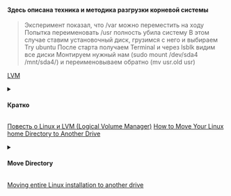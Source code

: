 #### Здесь описана техника и методика разгрузки корневой системы
> Эксперимент показал, что /var можно переместить на ходу
> Попытка переименовать /usr полность убила систему
> В этом случае ставим установочный диск, грузимся с него и выбираем Try ubuntu
> После старта получаем Terminal и через lsblk видим все диски
> Монтируем нужный нам (sudo mount /dev/sda4 /mnt/sda4/) и переименовываем обратно (mv usr.old usr)

[LVM](https://habr.com/ru/articles/67283/)

<details><summary><h4>Кратко</h4></summary>
  
Желательно внести с корневого раздела такие папки как /usr /var /tmp /home, чтобы не дефрагментировать лишний раз корневой раздел и ни в коем случае его не переполнить.  

root@ws:# lvcreate -n usr -L10G ws # здесь мы создаём раздел с именем «usr», размером 10Gb  

по аналогии делаем то же для /var, /tmp, /home:  

root@ws:# lvcreate -n var -L10G ws  
root@ws:# lvcreate -n tmp -L2G ws  
root@ws:# lvcreate -n home -L500G ws  

неплохо было бы сделать раздел подкачки:  
root@ws:# lvcreate -n swap -L2G ws  
root@ws:# mkswap -L swap /dev/ws/swap  
root@ws:# swapon /dev/ws/swap  

Самое главное и самый большой минус LVM — он не читается grub'ом поэтому раздел /boot должен находиться вне LVM на отдельном разделе жёсткого диска, иначе система не загрузится.

</details>

[Повесть о Linux и LVM (Logical Volume Manager)](http://xgu.ru/wiki/LVM)
[How to Move Your Linux home Directory to Another Drive](https://www.howtogeek.com/442101/how-to-move-your-linux-home-directory-to-another-hard-drive/)

<details><summary><h4>Move Directory</h4></summary>

#### Перечень дисков
```bash
$ sudo fdisk -l

Disk /dev/sdb: 50 GiB, 53687091200 bytes, 104857600 sectors
```
#### Информация о новом диске
```bash
$ sudo fdisk /dev/sdb

Command (m for help): p
Disk /dev/sdb: 50 GiB, 53687091200 bytes, 104857600 sectors
```
#### Создание раздела
```bash
Command (m for help): n
Select (default p): p
Partition number (1-4, default 1): 1
First sector (2048-104857599, default 2048): 
Last sector, +/-sectors or +/-size{K,M,G,T,P} (2048-104857599, default 104857599): 

Created a new partition 1 of type 'Linux' and of size 50 GiB.

Command (m for help): w
The partition table has been altered.
```
#### Проверка созданного раздела
```bash
~$ sudo fdisk /dev/sdb
Command (m for help): p
Disk /dev/sdb: 50 GiB, 53687091200 bytes, 104857600 sectors

Device     Boot Start       End   Sectors Size Id Type
/dev/sdb1        2048 104857599 104855552  50G 83 Linux

Command (m for help): q
```
#### Создаем файловую систему на разделе диска
```bash
~$ sudo mkfs -t ext4 /dev/sdb1

mke2fs 1.46.5 (30-Dec-2021)
Creating filesystem with 13106944 4k blocks and 3276800 inodes
Filesystem UUID: 7b2343af-d73d-459c-809e-28ea3d2b1a4f
```
#### Монтирование диска
```bash
sudo mount /dev/sdb1 /mnt
cd /mnt
sudo rm -rf lost+found
```
#### Копирование директорий
> На примере /home

```bash
sudo cp -rp /home/* /mnt
sudo mv /home /home.orig
sudo mkdir /home
```
```bash
cd /
sudo umount /dev/sdb1
sudo mount /dev/sdb1 /home/
df /dev/sdb1
```
#### Редактирование fstab
```bash
sudo cp /etc/fstab /etc/fstab.orig
sudo nano /etc/fstab
```
* Type the name of the partition (/dev/sdb1) at the start of the line, and then press Tab.
* Type the mount point (/home) and press Tab.
* Type the filesystem description (ext4) and press Tab.
* Type (defaults) for the mount options, and press Tab.
* Type the digit (0) for the filesystem dump option, and press Tab.
* Type the digit (0) for the filesystem check option.

```bash
sudo reboot now
```
#### Вариант перемещения через симлинк
stop services, rename the old data and copy the data from the old to the new location:
```bash
# as root
sudo mv /var /var.old
sudo mkdir /mnt/sdc1/var
sudo cp -a /var.old/* /mnt/sdc1/var/
```
create a symlink
```bash
sudo ln -s /mnt/sdc1/var/ /var
```
reboot
```bash
sudo reboot now
```
if all works well: 
```bash
sudo rm -rf /var.old
```
#### Нюанс доступа к файлам директории. замещенной при монтировании
[Использование](https://askubuntu.com/questions/656/how-to-move-usr-to-a-new-partition)   
[Исходник](https://askubuntu.com/questions/669/is-it-possible-to-delete-files-when-another-filesystem-is-mounted-on-the-path)   
##### Кратко
There is a way around that: mount --bind is your friend:
```bash
# Existing directory with a couple files in it
root@nkubuntu1004:~/test# ls testdir
bar  foo

# Mount a filesystem over existing directory
root@nkubuntu1004:~/test# mount -o loop testfs testdir
root@nkubuntu1004:~/test# ls testdir
lost+found

# Bind mount root filesystem to another directory
root@nkubuntu1004:~/test# mount --bind / bindmnt

# Can now get to contents of original directory through the bind mount
root@nkubuntu1004:~/test# ls bindmnt/root/test/testdir/
bar  foo

# Remove a file
root@nkubuntu1004:~/test# rm bindmnt/root/test/testdir/bar
root@nkubuntu1004:~/test# ls bindmnt/root/test/testdir/
foo
root@nkubuntu1004:~/test# ls testdir
lost+found

# Unmount filesystem
root@nkubuntu1004:~/test# umount testdir

# Observe the change having taken effect
root@nkubuntu1004:~/test# ls testdir
foo
root@nkubuntu1004:~/test#
```
  
</details>

[Moving entire Linux installation to another drive](https://askubuntu.com/questions/741723/moving-entire-linux-installation-to-another-drive)







































